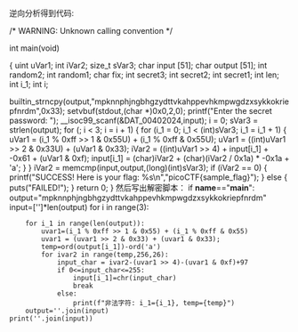 逆向分析得到代码:

/* WARNING: Unknown calling convention */

int main(void)

{
  uint uVar1;
  int iVar2;
  size_t sVar3;
  char input [51];
  char output [51];
  int random2;
  int random1;
  char fix;
  int secret3;
  int secret2;
  int secret1;
  int len;
  int i_1;
  int i;
  
  builtin_strncpy(output,"mpknnphjngbhgzydttvkahppevhkmpwgdzxsykkokriepfnrdm",0x33);
  setvbuf(stdout,(char *)0x0,2,0);
  printf("Enter the secret password: ");
  __isoc99_scanf(&DAT_00402024,input);
  i = 0;
  sVar3 = strlen(output);
  for (; i < 3; i = i + 1) {
    for (i_1 = 0; i_1 < (int)sVar3; i_1 = i_1 + 1) {
      uVar1 = (i_1 % 0xff >> 1 & 0x55U) + (i_1 % 0xff & 0x55U);
      uVar1 = ((int)uVar1 >> 2 & 0x33U) + (uVar1 & 0x33);
      iVar2 = ((int)uVar1 >> 4) + input[i_1] + -0x61 + (uVar1 & 0xf);
      input[i_1] = (char)iVar2 + (char)(iVar2 / 0x1a) * -0x1a + 'a';
    }
  }
  iVar2 = memcmp(input,output,(long)(int)sVar3);
  if (iVar2 == 0) {
    printf("SUCCESS! Here is your flag: %s\n","picoCTF{sample_flag}");
  }
  else {
    puts("FAILED!");
  }
  return 0;
}
然后写出解密脚本：
if __name__=="__main__":
    output="mpknnphjngbhgzydttvkahppevhkmpwgdzxsykkokriepfnrdm"
    input=['']*len(output)
    for i in range(3):

        for i_1 in range(len(output)):
            uvar1=(i_1 % 0xff >> 1 & 0x55) + (i_1 % 0xff & 0x55)
            uvar1 = (uvar1 >> 2 & 0x33) + (uvar1 & 0x33);
            temp=ord(output[i_1])-ord('a')
            for ivar2 in range(temp,256,26):
                input_char = ivar2-(uvar1 >> 4)-(uvar1 & 0xf)+97
                if 0<=input_char<=255:
                    input[i_1]=chr(input_char)
                    break
                else:
                    print(f"非法字符: i_1={i_1}, temp={temp}")
        output=''.join(input)
    print(''.join(input))
